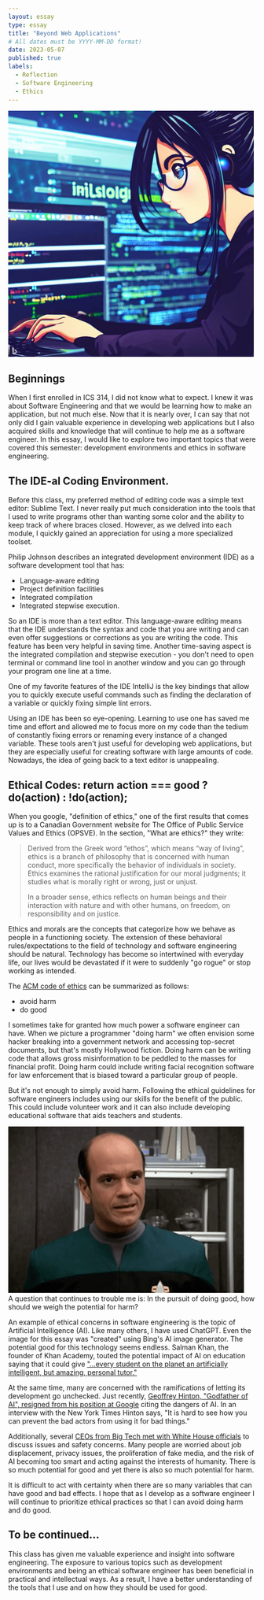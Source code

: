 ```yaml
---
layout: essay
type: essay
title: "Beyond Web Applications"
# All dates must be YYYY-MM-DD format!
date: 2023-05-07
published: true
labels:
  - Reflection
  - Software Engineering
  - Ethics
---
```


<!-- Now that you are almost done with this class, I would like you to write on last essay that summarizes what you’ve learned about software engineering.

Because the technology stack for this class is designed for the creation of web applications, some students think this class is simply about web application development. Of course, web application development is a skill you’ve acquired in this class, but the more fundamental goal of this class is for you to acquire experience with fundamental software engineering concepts including:

    Open Source Software Development
    Configuration Management
    Functional Programming
    Development Environments
    Coding Standards
    User Interface Frameworks
    Agile Project Management
    Design Patterns
    Ethics in Software Engineering

For this essay, reflect on what you learned about software engineering in general during this course, by taking two or three of these topics and discussing what they mean beyond web application development. For example, you learned about a style of Agile Project Management called Issue Driven Project Management. Could you see yourself using that project management style for a project not involving web applications? If so, then discuss what Agile Project Management is, what Issue Driven Project Management is, and how you could see yourself applying it to different project contexts.

Be careful and do not assume the reader understands what “configuration management” or “design patterns” or whatever means. You must define these terms if you are using them. -->



<div class="text-center">
<img width="500px" class="img-fluid rounded pe-4" src="../essays/img/essay07/ai-gen-programmer.jpg">
</div>

## Beginnings
When I first enrolled in ICS 314, I did not know what to expect. I knew it was about Software Engineering and that we would be learning how to make an application, but not much else. Now that it is nearly over, I can say that not only did I gain valuable experience in developing web applications but I also acquired skills and knowledge that will continue to help me as a software engineer. In this essay, I would like to explore two important topics that were covered this semester: development environments and ethics in software engineering.

## The IDE-al Coding Environment.
Before this class, my preferred method of editing code was a simple text editor: Sublime Text. I never really put much consideration into the tools that I used to write programs other than wanting some color and the ability to keep track of where braces closed. However, as we delved into each module, I quickly gained an appreciation for using a more specialized toolset. 

Philip Johnson describes an integrated development environment (IDE) as a software development tool that has:
* Language-aware editing
* Project definition facilities
* Integrated compilation
* Integrated stepwise execution.

So an IDE is more than a text editor. This language-aware editing means that the IDE understands the syntax and code that you are writing and can even offer suggestions or corrections as you are writing the code. This feature has been very helpful in saving time. Another time-saving aspect is the integrated compilation and stepwise execution - you don't need to open terminal or command line tool in another window and you can go through your program one line at a time.

One of my favorite features of the IDE IntelliJ is the key bindings that allow you to quickly execute useful commands such as finding the declaration of a variable or quickly fixing simple lint errors. 

Using an IDE has been so eye-opening. Learning to use one has saved me time and effort and allowed me to focus more on my code than the tedium of constantly fixing errors or renaming every instance of a changed variable. These tools aren't just useful for developing web applications, but they are especially useful for creating software with large amounts of code. Nowadays,  the idea of going back to a text editor is unappealing. 

## Ethical Codes: return action === good ? do(action) : !do(action);

When you google, "definition of ethics," one of the first results that comes up is to a Canadian Government website for The Office of Public Service Values and Ethics (OPSVE). In the section, "What are ethics?" they write: 

> Derived from the Greek word “ethos”, which means “way of living”, ethics is a branch of philosophy that is concerned with human conduct, more specifically the behavior of individuals in society. Ethics examines the rational justification for our moral judgments; it studies what is morally right or wrong, just or unjust.
> 
> In a broader sense, ethics reflects on human beings and their interaction with nature and with other humans, on freedom, on responsibility and on justice.

Ethics and morals are the concepts that categorize how we behave as people in a functioning society. The extension of these behavioral rules/expectations to the field of technology and software engineering should be natural. Technology has become so intertwined with everyday life, our lives would be devastated if it were to suddenly "go rogue" or stop working as intended.

The [ACM code of ethics](https://www.acm.org/code-of-ethics) can be summarized as follows: 
* avoid harm
* do good

I sometimes take for granted how much power a software engineer can have. When we picture a programmer "doing harm" we often envision some hacker breaking into a government network and accessing top-secret documents, but that's mostly Hollywood fiction. Doing harm can be writing code that allows gross misinformation to be peddled to the masses for financial profit. Doing harm could include writing facial recognition software for law enforcement that is biased toward a particular group of people.

But it's not enough to simply avoid harm. Following the ethical guidelines for software engineers includes using our skills for the benefit of the public. This could include volunteer work and it can also include developing educational software that aids teachers and students.

<div class="text-center">
<img src="../essays/img/essay07/stvoydoctor.gif" class="img-fluid" width="480px">
</div>
A question that continues to trouble me is: In the pursuit of doing good, how should we weigh the potential for harm?

An example of ethical concerns in software engineering is the topic of Artificial Intelligence (AI). Like many others, I have used ChatGPT. Even the image for this essay was "created" using Bing's AI image generator. The potential good for this technology seems endless. Salman Khan, the founder of Khan Academy, touted the potential impact of AI on education saying that it could give ["...every student on the planet an artificially intelligent, but amazing, personal tutor."](https://www.businessinsider.com/ai-will-give-every-student-personalized-tutor-sal-khan-academy-2023-5)

At the same time, many are concerned with the ramifications of letting its development go unchecked. Just recently,  [Geoffrey Hinton, "Godfather of AI", resigned from his position at Google](https://www.nytimes.com/2023/05/01/technology/ai-google-chatbot-engineer-quits-hinton.html) citing the dangers of AI. In an interview with the New York Times Hinton says, "It is hard to see how you can prevent the bad actors from using it for bad things."

Additionally, several [CEOs from Big Tech met with White House officials](https://www.businessinsider.com/biden-whit-house-ai-big-tech-ceos-openai-google-2023-5) to discuss issues and safety concerns. Many people are worried about job displacement, privacy issues, the proliferation of fake media, and the risk of AI becoming too smart and acting against the interests of humanity. There is so much potential for good and yet there is also so much potential for harm.

It is difficult to act with certainty when there are so many variables that can have good and bad effects. I  hope that as I develop as a software engineer I will continue to prioritize ethical practices so that I can avoid doing harm and do good.

## To be continued...
This class has given me valuable experience and insight into software engineering. The exposure to various topics such as development environments and being an ethical software engineer has been beneficial in practical and intellectual ways. As a result, I have a better understanding of the tools that I use and on how they should be used for good.